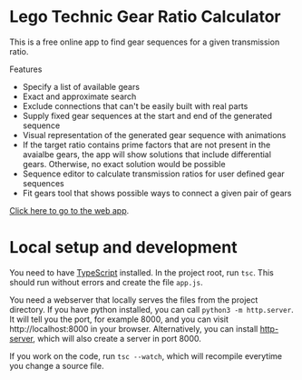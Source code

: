 # Lego Technic Gear Ratio Calculator

This is a free online app to find gear sequences for a given transmission ratio.

Features
- Specify a list of available gears
- Exact and approximate search
- Exclude connections that can't be easily built with real parts
- Supply fixed gear sequences at the start and end of the generated sequence
- Visual representation of the generated gear sequence with animations
- If the target ratio contains prime factors that are not present in the avaialbe gears, the app will show solutions that include differential gears.
Otherwise, no exact solution would be possible
- Sequence editor to calculate transmission ratios for user defined gear sequences
- Fit gears tool that shows possible ways to connect a given pair of gears

[Click here to go to the web app](https://marian42.de/gears).

# Local setup and development

You need to have [TypeScript](https://www.typescriptlang.org/) installed.
In the project root, run `tsc`.
This should run without errors and create the file `app.js`.

You need a webserver that locally serves the files from the project directory.
If you have python installed, you can call `python3 -m http.server`.
It will tell you the port, for example 8000, and you can visit http://localhost:8000 in your browser.
Alternatively, you can install [http-server](https://www.npmjs.com/package/http-server), which will also create a server in port 8000.

If you work on the code, run `tsc --watch`, which will recompile everytime you change a source file.
